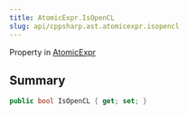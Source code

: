 ```yaml
---
title: AtomicExpr.IsOpenCL
slug: api/cppsharp.ast.atomicexpr.isopencl
---
```

Property in [AtomicExpr](/api/cppsharp/ast/atomicexpr)

## Summary



```csharp
public bool IsOpenCL { get; set; }
```

